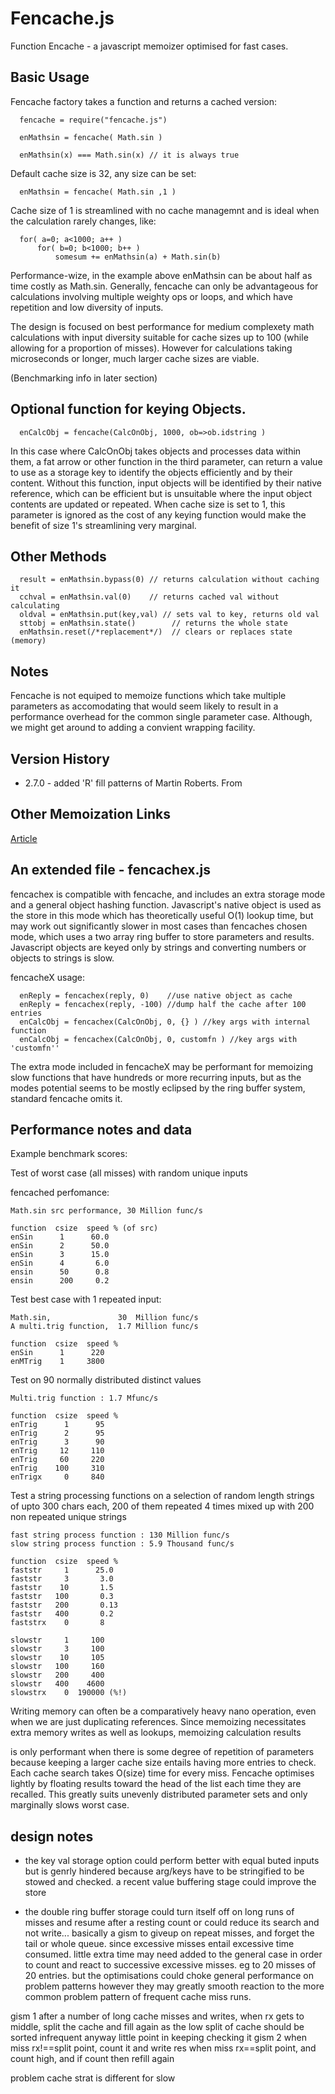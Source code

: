 Fencache.js
===========
Function Encache - a javascript memoizer optimised for fast cases.

Basic Usage
-----------

Fencache factory takes a function and returns a cached version:
```
  fencache = require("fencache.js")
  
  enMathsin = fencache( Math.sin )

  enMathsin(x) === Math.sin(x) // it is always true 
```

Default cache size is 32, any size can be set:
```
  enMathsin = fencache( Math.sin ,1 ) 
```
Cache size of 1 is streamlined with no cache managemnt and is ideal when the calculation 
rarely changes, like:
```
  for( a=0; a<1000; a++ )
	  for( b=0; b<1000; b++ )
		  somesum += enMathsin(a) + Math.sin(b)
```
Performance-wize, in the example above enMathsin can be about half
as time costly as Math.sin. Generally, fencache can only be advantageous
for calculations involving multiple weighty ops or loops, and which
have repetition and low diversity of inputs. 

The design is focused on best performance for medium complexety math
calculations with input diversity suitable for cache sizes up to 100
(while allowing for a proportion of misses).
However for calculations taking microseconds or longer, much larger cache sizes
are viable. 

(Benchmarking info in later section)

Optional function for keying Objects.
---------------------------------------
```
  enCalcObj = fencache(CalcOnObj, 1000, ob=>ob.idstring )
```
In this case where CalcOnObj takes objects and processes data within them,
a fat arrow or other function in the third parameter, can return a value
to use as a storage key to identify the objects efficiently and by their content.
Without this function, input objects will be identified by their native reference, 
which can be efficient but is unsuitable where the input object contents are updated or repeated.
When cache size is set to 1, this parameter is ignored as the cost of any keying function would make the benefit of size 1's streamlining very marginal. 

Other Methods
-------------
```  
  result = enMathsin.bypass(0) // returns calculation without caching it
  cchval = enMathsin.val(0)    // returns cached val without calculating 
  oldval = enMathsin.put(key,val) // sets val to key, returns old val 
  sttobj = enMathsin.state()        // returns the whole state
  enMathsin.reset(/*replacement*/)  // clears or replaces state (memory)
```

Notes
-----
Fencache is not equiped to memoize functions which take multiple parameters as accomodating that would seem likely to result in a performance overhead for the common single parameter case. Although, we might get around to adding a convient wrapping facility.

Version History
---------------
* 2.7.0 - added 'R' fill patterns of Martin Roberts. From 

Other Memoization Links
-----------------------
[Article](http://http://extremelearning.com.au/unreasonable-effectiveness-of-quasirandom-sequences/)


An extended file - fencachex.js
-------------------------------
fencachex is compatible with fencache, and includes an extra storage mode and a general object hashing function. Javascript's native object is used as the store in this mode which has theoretically useful O(1) lookup time, but may work out significantly slower in most cases than fencaches chosen mode, which uses a two array ring buffer to store parameters and results. Javascript objects are keyed only by strings and converting numbers or objects to strings is slow. 

fencacheX usage:
```
  enReply = fencachex(reply, 0)    //use native object as cache
  enReply = fencachex(reply, -100) //dump half the cache after 100 entries
  enCalcObj = fencachex(CalcOnObj, 0, {} ) //key args with internal function
  enCalcObj = fencachex(CalcOnObj, 0, customfn ) //key args with 'customfn''
```

The extra mode included in fencacheX may be performant for memoizing
slow functions that have hundreds or more recurring inputs, but as 
the modes potential seems to be mostly eclipsed by the ring buffer
system, standard fencache omits it. 


Performance notes and data
--------------------------

Example benchmark scores:

Test of worst case (all misses) with random unique inputs

fencached perfomance:
```
Math.sin src performance, 30 Million func/s

function  csize  speed % (of src) 
enSin      1      60.0   
enSin      2      50.0   
enSin      3      15.0   
enSin      4       6.0 
ensin      50      0.8 
ensin      200     0.2 
```

Test best case with 1 repeated input:
```
Math.sin,               30  Million func/s
A multi.trig function,  1.7 Million func/s

function  csize  speed % 
enSin      1      220   
enMTrig    1     3800 
```
 
Test on 90 normally distributed distinct values
```
Multi.trig function : 1.7 Mfunc/s

function  csize  speed %
enTrig      1      95
enTrig      2      95
enTrig      3      90
enTrig     12     110
enTrig     60     220
enTrig    100     310
enTrigx     0     840
```

Test a string processing functions on a selection of random length
strings of upto 300 chars each, 200 of them repeated 4 times mixed up
with 200 non repeated unique strings 
```
fast string process function : 130 Million func/s
slow string process function : 5.9 Thousand func/s

function  csize  speed %
faststr     1      25.0   
faststr     3       3.0    
faststr    10       1.5
faststr   100       0.3
faststr   200       0.13
faststr   400       0.2
faststrx    0       8
                
slowstr     1     100    
slowstr     3     100    
slowstr    10     105
slowstr   100     160
slowstr   200     400
slowstr   400    4600            
slowstrx    0  190000 (%!)  
```


Writing memory can often be a comparatively heavy nano operation, even when we are just duplicating references. Since memoizing necessitates extra memory writes as well as lookups, memoizing calculation results 


is only performant when there is
some degree of repetition of parameters because keeping a larger cache size
entails having more entries to check. Each cache search takes O(size) time
for every miss. Fencache optimises lightly by floating results toward the head
of the list each time they are recalled. This greatly suits unevenly distributed
parameter sets and only marginally slows worst case.





design notes
------------
* the key val storage option could perform better with equal buted inputs
but is genrly hindered because arg/keys have to be stringified to be stowed 
and checked.
a recent value buffering stage could improve the store

* the double ring buffer storage could turn itself off on long runs of misses
and resume after a resting count
or could reduce its search and not write...
basically a gism to giveup on repeat misses, and forget the tail or whole queue.
since excessive misses entail excessive time consumed.
little extra time may need added to the general case
in order to count and react to successive excessive misses.
eg to 20 misses of 20 entries.
but the optimisations could choke general performance on problem patterns
however they may greatly smooth reaction to the more common problem pattern
of frequent cache miss runs.

gism 1
after a number of long cache misses and writes,
when rx gets to middle, split the cache and fill again
as the low split of cache should be sorted infrequent anyway
little point in keeping checking it
gism 2
when miss rx!==split point, count it and write res
when miss rx==split point, and count high, and if count then refill again

problem cache strat is different for slow 
